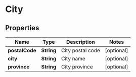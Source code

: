 # City

## Properties

Name | Type | Description | Notes
------------ | ------------- | ------------- | -------------
**postalCode** | **String** | City postal code | [optional] 
**city** | **String** | City name | [optional] 
**province** | **String** | City province | [optional] 


